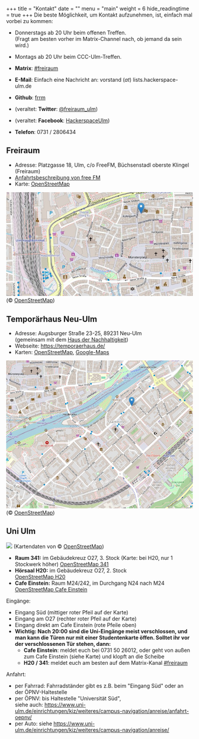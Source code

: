 +++
title = "Kontakt"
date = ""
menu = "main"
weight = 6
hide_readingtime = true
+++
Die beste Möglichkeit, um Kontakt aufzunehmen, ist, einfach mal vorbei zu kommen:

  * Donnerstags ab 20 Uhr beim offenen Treffen.  
    (Fragt am besten vorher im Matrix-Channel nach, ob jemand da sein wird.)
  * Montags ab 20 Uhr beim CCC-Ulm-Treffen.

  * **Matrix**: [#freiraum](https://element.matrix4ulm.de/#/room/#freiraum:server.matrix4ulm.de)
  * **E-Mail**: Einfach eine Nachricht an: vorstand (_at_) lists.hackerspace-ulm.de  
  * **Github**: [frrm](https://github.com/frrm)
  * (veraltet: **Twitter**: [@freiraum_ulm](https://twitter.com/freiraum_ulm))
  * (veraltet: **Facebook**: [HackerspaceUlm](https://www.facebook.com/HackerspaceUlm/))
  * **Telefon**: 0731 / 2806434

<!--
  * **Mailingliste registrieren:** <http://lists.hackerspace-ulm.de/listinfo/info>
  * **Wiki**: [dokuwiki](https://dokuwiki.ulm.ccc.de/)
-->

## Freiraum

  * Adresse: Platzgasse 18, Ulm, c/o FreeFM, Büchsenstadl oberste Klingel (Freiraum)
  * [Anfahrtsbeschreibung von free FM](http://www.freefm.de/kontakt/anfahrt)
  * Karte: [OpenStreetMap](https://www.openstreetmap.org/?mlat=48.40060&mlon=9.99131#map=14/48.40060/9.99131)

[![](osm-frrm.jpg)](https://www.openstreetmap.org/?mlat=48.40060&mlon=9.99131#map=14/48.40060/9.99131)
(&copy; [OpenStreetMap](https://openstreetmap.org/copyright))

## Temporärhaus Neu-Ulm

  * Adresse: Augsburger Straße 23-25, 89231 Neu-Ulm  
    (gemeinsam mit dem [Haus der Nachhaltigkeit](https://www.h-d-n.org/))
  * Webseite: https://temporaerhaus.de/
  * Karten: [OpenStreetMap](https://www.openstreetmap.org/?mlat=48.396315&mlon=10.001978#map=14/48.396315/10.001978), [Google-Maps](https://maps.app.goo.gl/CEKmMcsT5TMs4HVX9)

[![](osm-temporaerhaus.jpg)](https://www.openstreetmap.org/?mlat=48.396315&mlon=10.001978#map=14/48.396315/10.001978)
(&copy; [OpenStreetMap](https://openstreetmap.org/copyright))

## Uni Ulm

![](uni-2.png)
(Kartendaten von &copy; [OpenStreetMap](https://openstreetmap.org/copyright))

- **Raum 341:** im Gebäudekreuz O27, 3. Stock (Karte: bei H20, nur 1 Stockwerk höher)
  [OpenStreetMap 341](http://www.openstreetmap.org/?mlat=48.42277&mlon=9.95750#map=18/48.42277/9.95750)
- **Hörsaal H20:** im Gebäudekreuz O27, 2. Stock  
  [OpenStreetMap H20](http://www.openstreetmap.org/?mlat=48.42277&mlon=9.95750#map=18/48.42277/9.95750)
- **Cafe Einstein:** Raum M24/242, im Durchgang N24 nach M24  
  [OpenStreetMap Cafe Einstein](http://www.openstreetmap.org/?mlat=48.42283&mlon=9.95392#map=18/48.42283/9.95392)

Eingänge:

- Eingang Süd (mittiger roter Pfeil auf der Karte)
- Eingang am O27 (rechter roter Pfeil auf der Karte)
- Eingang direkt am Cafe Einstein (rote Pfeile oben)
- **Wichtig: Nach 20:00 sind die Uni-Eingänge meist verschlossen, und man kann die Türen nur mit einer Studentenkarte öffen.
  Solltet ihr vor der verschlossenen Tür stehen, dann:**
  - **Cafe Einstein**: meldet euch bei 0731 50 26012, oder geht von außen zum Cafe Einstein (siehe Karte) und klopft an die Scheibe
  - **H20 / 341**: meldet euch am besten auf dem Matrix-Kanal [#freiraum](https://element.matrix4ulm.de/#/room/#freiraum:server.matrix4ulm.de)

Anfahrt:

- per Fahrrad: Fahrradständer gibt es z.B. beim "Eingang Süd" oder an der ÖPNV-Haltestelle
- per ÖPNV: bis Haltestelle "Universität Süd",  
  siehe auch: https://www.uni-ulm.de/einrichtungen/kiz/weiteres/campus-navigation/anreise/anfahrt-oepnv/
- per Auto: siehe https://www.uni-ulm.de/einrichtungen/kiz/weiteres/campus-navigation/anreise/

